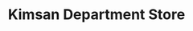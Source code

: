 ---
title: "Kimsan Department Store"
url: /tacurong-city/kimsan-department-store/
shop: department store
---